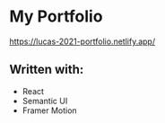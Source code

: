# My Portfolio
https://lucas-2021-portfolio.netlify.app/

## Written with:
- React
- Semantic UI
- Framer Motion
